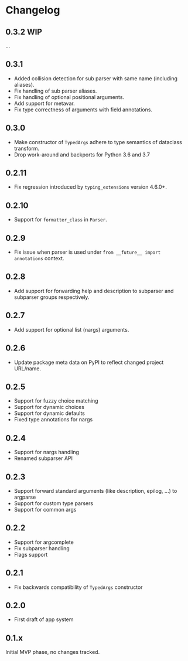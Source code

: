 # Changelog

## 0.3.2 WIP

...

## 0.3.1

- Added collision detection for sub parser with same name (including aliases).
- Fix handling of sub parser aliases.
- Fix handling of optional positional arguments.
- Add support for metavar.
- Fix type correctness of arguments with field annotations.

## 0.3.0

- Make constructor of `TypedArgs` adhere to type semantics of dataclass transform.
- Drop work-around and backports for Python 3.6 and 3.7

## 0.2.11

- Fix regression introduced by `typing_extensions` version 4.6.0+.

## 0.2.10

- Support for `formatter_class` in `Parser`.

## 0.2.9

- Fix issue when parser is used under `from __future__ import annotations` context.

## 0.2.8

- Add support for forwarding help and description to subparser and subparser groups respectively.

## 0.2.7

- Add support for optional list (nargs) arguments.

## 0.2.6

- Update package meta data on PyPI to reflect changed project URL/name.

## 0.2.5

- Support for fuzzy choice matching
- Support for dynamic choices
- Support for dynamic defaults
- Fixed type annotations for nargs

## 0.2.4

- Support for nargs handling
- Renamed subparser API

## 0.2.3

- Support forward standard arguments (like description, epilog, ...) to argparse
- Support for custom type parsers
- Support for common args

## 0.2.2

- Support for argcomplete
- Fix subparser handling
- Flags support

## 0.2.1

- Fix backwards compatibility of `TypedArgs` constructor

## 0.2.0

- First draft of app system

## 0.1.x

Initial MVP phase, no changes tracked.
